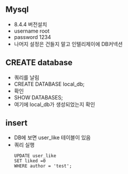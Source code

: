 ## Mysql

 - 8.4.4 버전설치
 - username root
 - password 1234
 - 나머지 설정은 건들지 말고 인텔리제이에 DB커넥션

## CREATE database
 - 쿼리를 날림
 - CREATE DATABASE local_db;
 - 확인
 - SHOW DATABASES;
 - 여기에 local_db가 생성되었는지 확인

## insert
 - DB에 보면 user_like 테이블이 있음
 - 쿼리 실행
    ```
    UPDATE user_like
    SET liked =0
    WHERE author = 'test';
   ```